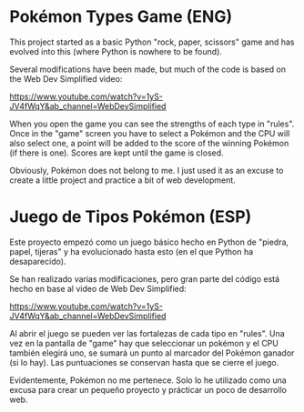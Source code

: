 # Pokémon Types Game (ENG)

This project started as a basic Python "rock, paper, scissors" game and has evolved into this (where Python is nowhere to be found).

Several modifications have been made, but much of the code is based on the Web Dev Simplified video:

https://www.youtube.com/watch?v=1yS-JV4fWqY&ab_channel=WebDevSimplified

When you open the game you can see the strengths of each type in "rules". Once in the "game" screen you have to select a Pokémon and the CPU will also select one, a point will be added to the score of the winning Pokémon (if there is one). Scores are kept until the game is closed.

Obviously, Pokémon does not belong to me. I just used it as an excuse to create a little project and practice a bit of web development.



# Juego de Tipos Pokémon (ESP)

Este proyecto empezó como un juego básico hecho en Python de "piedra, papel, tijeras" y ha evolucionado hasta esto (en el que Python ha desaparecido).

Se han realizado varias modificaciones, pero gran parte del código está hecho en base al video de Web Dev Simplified:

https://www.youtube.com/watch?v=1yS-JV4fWqY&ab_channel=WebDevSimplified

Al abrir el juego se pueden ver las fortalezas de cada tipo en "rules". Una vez en la pantalla de "game" hay que seleccionar un pokémon y el CPU también elegirá uno, se sumará un punto al marcador del Pokémon ganador (si lo hay). Las puntuaciones se conservan hasta que se cierre el juego.

Evidentemente, Pokémon no me pertenece. Solo lo he utilizado como una excusa para crear un pequeño proyecto y prácticar un poco de desarrollo web.
